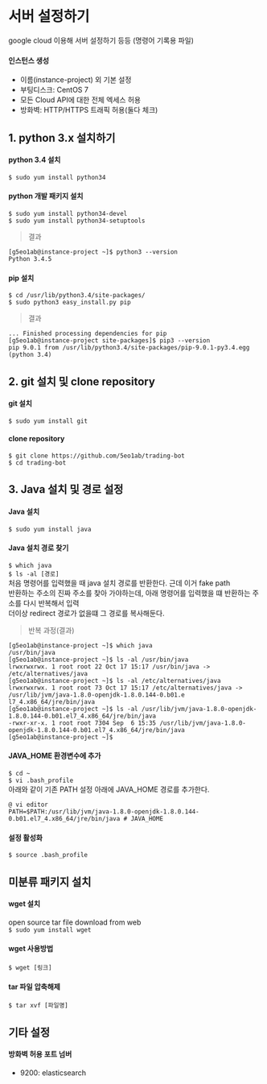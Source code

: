 # 서버 설정하기
google cloud 이용해 서버 설정하기 등등 (명령어 기록용 파일)

#### 인스턴스 생성
- 이름(instance-project) 외 기본 설정
- 부팅디스크: CentOS 7
- 모든 Cloud API에 대한 전체 엑세스 허용
- 방화벽: HTTP/HTTPS 트래픽 허용(둘다 체크)

## 1. python 3.x 설치하기
#### python 3.4 설치
`$ sudo yum install python34`
#### python 개발 패키지 설치
`$ sudo yum install python34-devel`  
`$ sudo yum install python34-setuptools`
> 결과
```
[g5eo1ab@instance-project ~]$ python3 --version
Python 3.4.5
```  

#### pip 설치
`$ cd /usr/lib/python3.4/site-packages/`  
`$ sudo python3 easy_install.py pip`
> 결과
```
... Finished processing dependencies for pip
[g5eo1ab@instance-project site-packages]$ pip3 --version
pip 9.0.1 from /usr/lib/python3.4/site-packages/pip-9.0.1-py3.4.egg (python 3.4)
```

## 2. git 설치 및 clone repository
#### git 설치
`$ sudo yum install git`
#### clone repository
`$ git clone https://github.com/5eo1ab/trading-bot`  
`$ cd trading-bot`

## 3. Java 설치 및 경로 설정
#### Java 설치
`$ sudo yum install java`
#### Java 설치 경로 찾기
`$ which java`  
`$ ls -al [경로]`  
처음 명령어를 입력했을 때 java 설치 경로를 반환한다. 근데 이거 fake path  
반환하는 주소의 진짜 주소를 찾아 가야하는데, 아래 명령어를 입력했을 떄 반환하는 주소를 다시 반복해서 입력  
더이상 redirect 경로가 없을떄 그 경로를 복사해둔다.
> 반복 과정(결과)
```
[g5eo1ab@instance-project ~]$ which java
/usr/bin/java
[g5eo1ab@instance-project ~]$ ls -al /usr/bin/java
lrwxrwxrwx. 1 root root 22 Oct 17 15:17 /usr/bin/java -> /etc/alternatives/java
[g5eo1ab@instance-project ~]$ ls -al /etc/alternatives/java
lrwxrwxrwx. 1 root root 73 Oct 17 15:17 /etc/alternatives/java -> /usr/lib/jvm/java-1.8.0-openjdk-1.8.0.144-0.b01.e
l7_4.x86_64/jre/bin/java
[g5eo1ab@instance-project ~]$ ls -al /usr/lib/jvm/java-1.8.0-openjdk-1.8.0.144-0.b01.el7_4.x86_64/jre/bin/java
-rwxr-xr-x. 1 root root 7304 Sep  6 15:35 /usr/lib/jvm/java-1.8.0-openjdk-1.8.0.144-0.b01.el7_4.x86_64/jre/bin/java
[g5eo1ab@instance-project ~]$
```

#### JAVA_HOME 환경변수에 추가
`$ cd ~`  
`$ vi .bash_profile`  
아래와 같이 기존 PATH 설정 아래에 JAVA_HOME 경로를 추가한다.  
```
@ vi editor  
PATH=$PATH:/usr/lib/jvm/java-1.8.0-openjdk-1.8.0.144-0.b01.el7_4.x86_64/jre/bin/java # JAVA_HOME
```

#### 설정 활성화
`$ source .bash_profile`

## 미분류 패키지 설치
#### wget 설치
open source tar file download from web  
`$ sudo yum install wget`
#### wget 사용방법
`$ wget [링크]`

#### tar 파일 압축해제
`$ tar xvf [파일명]`


## 기타 설정
#### 방화벽 허용 포트 넘버
- 9200: elasticsearch
